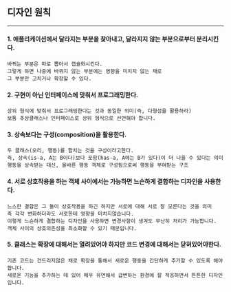 ## 디자인 원칙

---

#### 1. 애플리케이션에서 달라지는 부분을 찾아내고, 달라지지 않는 부분으로부터 분리시킨다.  
```
바뀌는 부분은 따로 뽑아서 캡슐화시킨다. 
그렇게 하면 나중에 바뀌지 않는 부분에는 영향을 미치지 않는 채로 
그 부분만 고치거나 확장할 수 있다.
```

#### 2. 구현이 아닌 인터페이스에 맞춰서 프로그래밍한다.
```
상위 형식에 맞춰서 프로그래밍한다는 것과 동일한 의미(즉, 다형성을 활용하라)
보통 추상클래스나 인터페이스로 상위 형식으로 선언해야 합니다.
```

#### 3. 상속보다는 구성(composition)을 활용한다.
```
두 클래스(오리, 행동)를 합치는 것을 구성이라고한다.
즉, 상속(is-a, A는 B이다)보다 포함(has-a, A에는 B가 있다)이 더 나을 수 있다는 의미
행동을 상속받는 대신, 올바른 행동 객체로 구성됨으로써 행동을 부여받는 구조
```

#### 4. 서로 상호작용을 하는 객체 사이에서는 가능하면 느슨하게 결합하는 디자인을 사용한다.
```
느스한 결합은 그 둘이 상호작용을 하긴 하지만 서로에 대해 서로 잘 모른다는 것을 의미
즉 각각 변화하더라도 서로한테 영향을 미치지않습니다.
이렇게 느슨하게 결합하는 디자인을 사용하면 변경사항이 생겨도 무난히 처리가 가능합니다.
객체 사이의 상호의존성을 최소화할 수 있기 때문입니다.
```

#### 5. 클래스는 확장에 대해서는 열려있어야 하지만 코드 변경에 대해서는 닫혀있어야한다.
```
기존 코드는 건드리지않은 채로 확장을 통해서 새로운 행동을 간단하게 추가할 수 있도록 해야합니다.
새로운 기능을 추가하는 데 있어 매우 유연해서 급변하는 환경에 잘 적응하면서 튼튼한 디자인입니다.
```